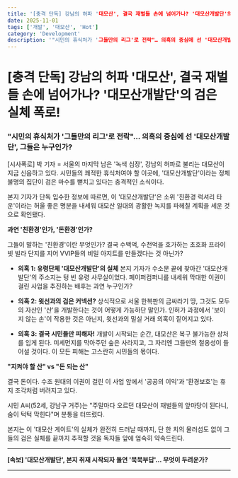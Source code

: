 ```yaml
---
title: '[충격 단독] 강남의 허파 '대모산', 결국 재벌들 손에 넘어가나? '대모산개발단'의 검은 실체 폭로!'
date: 2025-11-01
tags: ['개발', '대모산', 'Hot']
category: 'Development'
description: '"시민의 휴식처가 '그들만의 리그'로 전락"… 의혹의 중심에 선 '대모산개발단', 그들은 누구인가?'
---
```


# [충격 단독] 강남의 허파 '대모산', 결국 재벌들 손에 넘어가나? '대모산개발단'의 검은 실체 폭로!

### "시민의 휴식처가 '그들만의 리그'로 전락"… 의혹의 중심에 선 '대모산개발단', 그들은 누구인가?

[시사폭로] 박 기자 = 서울의 마지막 남은 '녹색 심장', 강남의 허파로 불리는 대모산이 지금 신음하고 있다. 시민들의 쾌적한 휴식처여야 할 이곳에, '대모산개발단'이라는 정체불명의 집단이 검은 마수를 뻗치고 있다는 충격적인 소식이다.

본지 기자가 단독 입수한 정보에 따르면, 이 '대모산개발단'은 소위 '친환경 럭셔리 타운'이라는 허울 좋은 명분을 내세워 대모산 일대의 광활한 녹지를 파헤칠 계획을 세운 것으로 확인됐다.

**과연 '친환경'인가, '돈환경'인가?**

그들이 말하는 '친환경'이란 무엇인가? 결국 수백억, 수천억을 호가하는 초호화 프라이빗 빌라 단지를 지어 VVIP들의 비밀 아지트를 만들겠다는 것 아닌가?

- **의혹 1: 유령단체 '대모산개발단'의 실체**
  본지 기자가 수소문 끝에 찾아간 '대모산개발단'의 주소지는 텅 빈 유령 사무실이었다. 페이퍼컴퍼니를 내세워 막대한 이권이 걸린 사업을 추진하는 배후는 과연 누구인가?

- **의혹 2: 윗선과의 검은 커넥션?**
  상식적으로 서울 한복판의 금싸라기 땅, 그것도 모두의 자산인 '산'을 개발한다는 것이 어떻게 가능하단 말인가. 인허가 과정에서 '보이지 않는 손'이 작용한 것은 아닌지, 윗선과의 밀실 거래 의혹이 짙어지고 있다.

- **의혹 3: 결국 시민들만 피해자!**
  개발이 시작되는 순간, 대모산은 복구 불가능한 상처를 입게 된다. 미세먼지를 막아주던 숲은 사라지고, 그 자리엔 그들만의 철옹성이 들어설 것이다. 이 모든 피해는 고스란히 시민들의 몫이다.

**"지켜야 할 산" vs "돈 되는 산"**

결국 돈이다. 수조 원대의 이권이 걸린 이 사업 앞에서 '공공의 이익'과 '환경보호'는 휴지 조각처럼 버려지고 있다.

시민 A씨(52세, 강남구 거주)는 "주말마다 오르던 대모산이 재벌들의 앞마당이 된다니, 숨이 턱턱 막힌다"며 분통을 터뜨렸다.

본지는 이 '대모산 게이트'의 실체가 완전히 드러날 때까지, 단 한 치의 물러섬도 없이 그들의 검은 실체를 끝까지 추적할 것을 독자들 앞에 엄숙히 약속드린다.

---

**[속보] '대모산개발단', 본지 취재 시작되자 돌연 '묵묵부답'… 무엇이 두려운가?**

---
